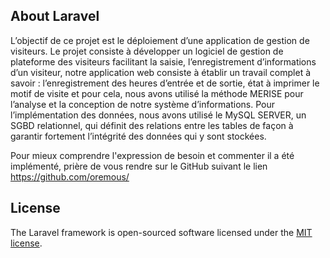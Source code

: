 
## About Laravel

L’objectif de ce projet est le déploiement d’une application de gestion de visiteurs. Le projet consiste à développer un logiciel de gestion de plateforme des visiteurs facilitant la saisie, l’enregistrement d’informations d’un visiteur, notre application web consiste à établir un travail complet à savoir : l’enregistrement des heures d’entrée et de sortie, état à imprimer le motif de visite et pour cela, nous avons utilisé la méthode MERISE pour l’analyse et la conception de notre système d’informations. Pour l’implémentation des données, nous avons utilisé le MySQL SERVER, un SGBD relationnel, qui définit des relations entre les tables de façon à garantir fortement l’intégrité des données qui y sont stockées.

Pour mieux comprendre l'expression de besoin et commenter il a été implémenté, prière de vous rendre sur le GitHub suivant le lien https://github.com/oremous/

## License

The Laravel framework is open-sourced software licensed under the [MIT license](https://opensource.org/licenses/MIT).
